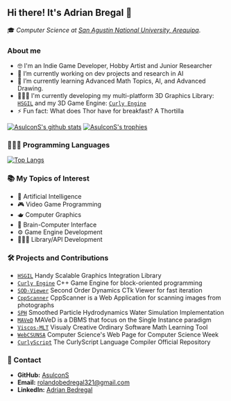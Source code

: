 ## Hi there! It's Adrian Bregal 👋

🎓 _Computer Science at [San Agustin National University, Arequipa](https://www.unsa.edu.pe/en/)_.

### About me

- 🤓 I'm an Indie Game Developer, Hobby Artist and Junior Researcher
- 🔭 I’m currently working on dev projects and research in AI
- 🌱 I’m currently learning Advanced Math Topics, AI, and Advanced Drawing.
- 👨🏻‍💻 I'm currently developing my multi-platform 3D Graphics Library: [`HSGIL`](https://github.com/AsulconS/HSGIL) and my 3D Game Engine: [`Curly Engine`](https://github.com/AsulconS/Curly-Engine)
- ⚡ Fun fact: What does Thor have for breakfast? A Thortilla

[![AsulconS's github stats](https://github-readme-stats.vercel.app/api?username=AsulconS&show_icons=true&count_private=true&theme=tokyonight)](#)
[![AsulconS's trophies](https://github-profile-trophy.vercel.app/?username=AsulconS&theme=tokyonight&&column=-1&margin-w=8)](#)

### 👨🏻‍💻 Programming Languages

[![Top Langs](https://github-readme-stats.vercel.app/api/top-langs/?username=AsulconS&layout=compact&langs_count=8&theme=tokyonight)](#)

### 📚 My Topics of Interest

- 🤖 Artificial Intelligence
- 🎮 Video Game Programming
- 🫖 Computer Graphics
- 🧠 Brain-Computer Interface
- ⚙️ Game Engine Development
- 👨🏻‍💻 Library/API Development

### 🛠️ Projects and Contributions

- [`HSGIL`](https://github.com/AsulconS/HSGIL) Handy Scalable Graphics Integration Library
- [`Curly Engine`](https://github.com/AsulconS/Curly-Engine) C++ Game Engine for block-oriented programming
- [`SOD-Viewer`](https://github.com/AsulconS/SOD-Viewer) Second Order Dynamics CTk Viewer for fast iteration
- [`CppScanner`](https://github.com/AsulconS/CppScanner) CppScanner is a Web Application for scanning images from photographs
- [`SPH`](https://github.com/AsulconS/SPH) Smoothed Particle Hydrodynamics Water Simulation Implementation
- [`MAVeD`](https://github.com/AsulconS/MAVeD) MAVeD is a DBMS that focus on the Single Instance paradigm
- [`Viscos-MLT`](https://github.com/AsulconS/Viscos-MLT) Visualy Creative Ordinary Software Math Learning Tool
- [`WebCSUNSA`](https://github.com/lehi10/webCsUNSA) Computer Science's Web Page for Computer Science Week
- [`CurlyScript`](https://github.com/AsulconS/CurlyScript-Compiler) The CurlyScript Language Compiler Official Repository

### 📩 Contact

- **GitHub:** [AsulconS](https://github.com/AsulconS)
- **Email:** [rolandobedregal321@gmail.com](mailto:rolandobedregal321@gmail.com)
- **LinkedIn:** [Adrian Bedregal](https://www.linkedin.com/in/adrian-bedregal)

<!--
**AsulconS/AsulconS** is a ✨ _special_ ✨ repository because its `README.md` (this file) appears on your GitHub profile.

Here are some ideas to get you started:

- 🔭 I’m currently working on ...
- 🌱 I’m currently learning ...
- 👯 I’m looking to collaborate on ...
- 🤔 I’m looking for help with ...
- 💬 Ask me about ...
- 📫 How to reach me: ...
- 😄 Pronouns: ...
- ⚡ Fun fact: ...
-->
